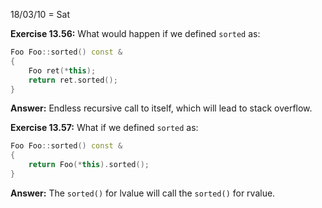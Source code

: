 18/03/10 = Sat

**Exercise 13.56:** What would happen if we defined `sorted` as:

```c++
Foo Foo::sorted() const &
{
    Foo ret(*this);
    return ret.sorted();
}
```

**Answer:** Endless recursive call to itself, which will lead to stack overflow.

**Exercise 13.57:** What if we defined `sorted` as:

```c++
Foo Foo::sorted() const &
{
    return Foo(*this).sorted();
}
```

**Answer:** The `sorted()` for lvalue will call the `sorted()` for rvalue.

